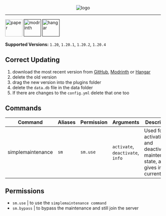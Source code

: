 <div align="center">
  <img alt="logo" src="https://github.com/Vxrpenter/SimpleMaintenance/assets/110356385/fe938771-79ee-49ee-b85e-a79a9647ebf8">
</div>

---
[<img alt="paper" height="56" src="https://cdn.jsdelivr.net/npm/@intergrav/devins-badges@3/assets/cozy/supported/paper_vector.svg"/>](https://papermc.io/)
[<img alt="modrinth" height="56" src="https://cdn.jsdelivr.net/npm/@intergrav/devins-badges@3/assets/cozy/available/modrinth_vector.svg">]()
[<img alt="hangar" height="56" src="https://cdn.jsdelivr.net/npm/@intergrav/devins-badges@3/assets/cozy/available/hangar_vector.svg">]()

**Supported Versions:** `1.20`, `1.20.1`, `1.20.2`, `1.20.4`
## Correct Updating
1. download the most recent version from [GitHub](https://github.com/Vxrpenter/SimpleMaintenance), [Modrinth](https://modrinth.com/project/simplemaintenance) or [Hangar](https://hangar.papermc.io/Vxrpenter/SimpleMaintenance)
2. delete the old version
3. drag the new version into the plugins folder
4. delete the `data.db` file in the data folder
5. If there are changes to the `config.yml` delete that one too


## Commands
| Command | Aliases| Permission | Arguments | Description|
| --- | --- | --- |---| --- |
| simplemaintenance | `sm` | `sm.use` | `activate`, `deactivate`, `info` | Used for activating and deactivating maintenance state, also gives info on current state |

## Permissions
- `sm.use` | to use the `simplemaintenance command`
- `sm.bypass` | to bypass the maintenance and still join the server
